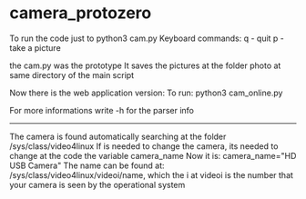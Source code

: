 # camera_protozero
To run the code just to python3 cam.py
Keyboard commands:
q - quit
p - take a picture

the cam.py was the prototype
It saves the pictures at the folder photo at same directory of the main script

Now there is the web application version:
To run: 
python3 cam_online.py

For more informations write -h for the parser info




----------------------------------
The camera is found automatically searching at the folder /sys/class/video4linux
If is needed to change the camera, its needed to change at the code the variable camera_name
Now it is:  camera_name="HD USB Camera"
The name can be found at: /sys/class/video4linux/videoi/name, which the i at videoi is the number that your camera is seen by the operational system
